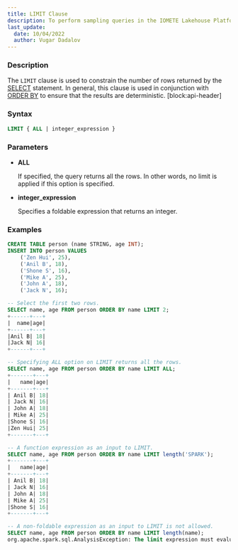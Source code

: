 ```yaml
---
title: LIMIT Clause
description: To perform sampling queries in the IOMETE Lakehouse Platform using Spark SQL, you can leverage the "TABLESAMPLE" clause.
last_update:
  date: 10/04/2022
  author: Vugar Dadalov
---
```


### Description

The `LIMIT` clause is used to constrain the number of rows returned by the <a href="./select">SELECT</a> statement. In general, this clause is used in conjunction with <a href="./order-by-clause">ORDER BY</a> to ensure that the results are deterministic.
[block:api-header]

### Syntax

```sql
LIMIT { ALL | integer_expression }
```

### Parameters

- **ALL**

  If specified, the query returns all the rows. In other words, no limit is applied if this option is specified.

- **integer_expression**

  Specifies a foldable expression that returns an integer.

### Examples

```sql
CREATE TABLE person (name STRING, age INT);
INSERT INTO person VALUES
    ('Zen Hui', 25),
    ('Anil B', 18),
    ('Shone S', 16),
    ('Mike A', 25),
    ('John A', 18),
    ('Jack N', 16);

-- Select the first two rows.
SELECT name, age FROM person ORDER BY name LIMIT 2;
+------+---+
|  name|age|
+------+---+
|Anil B| 18|
|Jack N| 16|
+------+---+

-- Specifying ALL option on LIMIT returns all the rows.
SELECT name, age FROM person ORDER BY name LIMIT ALL;
+-------+---+
|   name|age|
+-------+---+
| Anil B| 18|
| Jack N| 16|
| John A| 18|
| Mike A| 25|
|Shone S| 16|
|Zen Hui| 25|
+-------+---+

-- A function expression as an input to LIMIT.
SELECT name, age FROM person ORDER BY name LIMIT length('SPARK');
+-------+---+
|   name|age|
+-------+---+
| Anil B| 18|
| Jack N| 16|
| John A| 18|
| Mike A| 25|
|Shone S| 16|
+-------+---+

-- A non-foldable expression as an input to LIMIT is not allowed.
SELECT name, age FROM person ORDER BY name LIMIT length(name);
org.apache.spark.sql.AnalysisException: The limit expression must evaluate to a constant value ...
```
